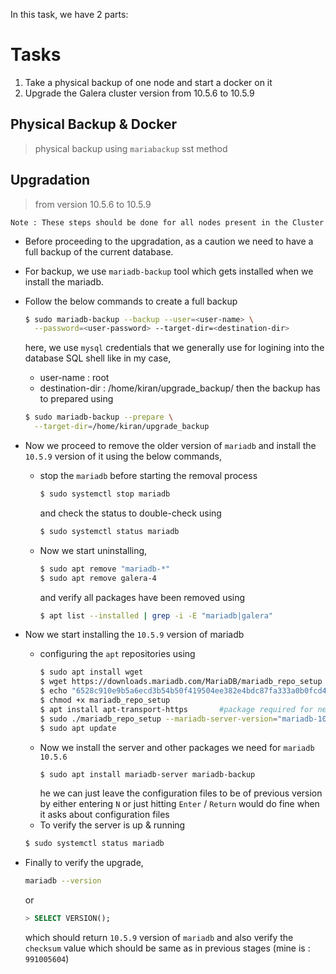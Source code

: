 In this task, we have 2 parts:
# Tasks
1. Take a physical backup of one node and start a docker on it
2. Upgrade the Galera cluster version from 10.5.6 to 10.5.9

## Physical Backup & Docker
> physical backup using `mariabackup` sst method


## Upgradation
> from version 10.5.6 to 10.5.9

```
Note : These steps should be done for all nodes present in the Cluster
```

* Before proceeding to the upgradation, as a caution we need to have a full backup of the current database.

* For backup, we use `mariadb-backup` tool which gets installed when we install the mariadb.

* Follow the below commands to create a full backup
    ```bash
    $ sudo mariadb-backup --backup --user=<user-name> \
      --password=<user-password> --target-dir=<destination-dir>
    ```
    here, we use `mysql` credentials that we generally use for logining into the database SQL shell like in my case,
    * user-name : root
    * destination-dir : /home/kiran/upgrade_backup/
    then the backup has to prepared using
    ```bash
    $ sudo mariadb-backup --prepare \
      --target-dir=/home/kiran/upgrade_backup
    ```

* Now we proceed to remove the older version of `mariadb` and install the `10.5.9` version of it using the below commands,
    * stop the `mariadb` before starting the removal process
        ```bash
        $ sudo systemctl stop mariadb
        ```
        and check the status to double-check using
        ```bash
        $ sudo systemctl status mariadb
        ```
    * Now we start uninstalling,
        ```bash
        $ sudo apt remove "mariadb-*"
        $ sudo apt remove galera-4
        ```
        and verify all packages have been removed using
        ```bash
        $ apt list --installed | grep -i -E "mariadb|galera"
        ```

* Now we start installing the `10.5.9` version of mariadb
    * configuring the `apt` repositories using
        ```bash
        $ sudo apt install wget
        $ wget https://downloads.mariadb.com/MariaDB/mariadb_repo_setup
        $ echo "6528c910e9b5a6ecd3b54b50f419504ee382e4bdc87fa333a0b0fcd46ca77338 mariadb_repo_setup" | sha256sum -c -
        $ chmod +x mariadb_repo_setup
        $ apt install apt-transport-https       #package required for next command
        $ sudo ./mariadb_repo_setup --mariadb-server-version="mariadb-10.5"
        $ sudo apt update
        ```
    * Now we install the server and other packages we need for `mariadb 10.5.6` 
        ```bash
        $ sudo apt install mariadb-server mariadb-backup
        ```
        he we can just leave the configuration files to be of previous version by either entering `N` or just hitting `Enter` / `Return` would do fine when it asks about configuration files
    * To verify the server is up & running
    ```bash
    $ sudo systemctl status mariadb
    ```
* Finally to verify the upgrade,
    ```bash
    mariadb --version
    ```
    or
    ```sql
    > SELECT VERSION();
    ```
    which should return `10.5.9` version of `mariadb` and also verify the `checksum` value which should be same as in previous stages (mine is : `991005604`)

